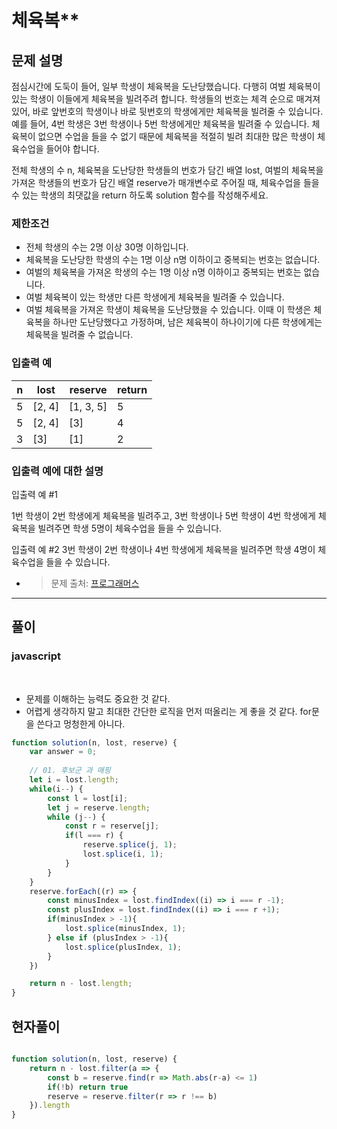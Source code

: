 # 체육복**

## **문제 설명**

점심시간에 도둑이 들어, 일부 학생이 체육복을 도난당했습니다. 다행히 여벌 체육복이 있는 학생이 이들에게 체육복을 빌려주려 합니다. 학생들의 번호는 체격 순으로 매겨져 있어, 바로 앞번호의 학생이나 바로 뒷번호의 학생에게만 체육복을 빌려줄 수 있습니다. 예를 들어, 4번 학생은 3번 학생이나 5번 학생에게만 체육복을 빌려줄 수 있습니다. 체육복이 없으면 수업을 들을 수 없기 때문에 체육복을 적절히 빌려 최대한 많은 학생이 체육수업을 들어야 합니다.

전체 학생의 수 n, 체육복을 도난당한 학생들의 번호가 담긴 배열 lost, 여벌의 체육복을 가져온 학생들의 번호가 담긴 배열 reserve가 매개변수로 주어질 때, 체육수업을 들을 수 있는 학생의 최댓값을 return 하도록 solution 함수를 작성해주세요.


### **제한조건**

- 전체 학생의 수는 2명 이상 30명 이하입니다.
- 체육복을 도난당한 학생의 수는 1명 이상 n명 이하이고 중복되는 번호는 없습니다.
- 여벌의 체육복을 가져온 학생의 수는 1명 이상 n명 이하이고 중복되는 번호는 없습니다.
- 여벌 체육복이 있는 학생만 다른 학생에게 체육복을 빌려줄 수 있습니다.
- 여벌 체육복을 가져온 학생이 체육복을 도난당했을 수 있습니다. 이때 이 학생은 체육복을 하나만 도난당했다고 가정하며, 남은 체육복이 하나이기에 다른 학생에게는 체육복을 빌려줄 수 없습니다.


### **입출력 예**
| n    | lost   | reserve   | return |
| ---- | ------ | --------- | ------ |
| 5    | [2, 4] | [1, 3, 5] | 5      |
| 5    | [2, 4] | [3]       | 4      |
| 3    | [3]    | [1]       | 2      |

### **입출력 예에 대한 설명**

입출력 예 #1

1번 학생이 2번 학생에게 체육복을 빌려주고, 3번 학생이나 5번 학생이 4번 학생에게 체육복을 빌려주면 학생 5명이 체육수업을 들을 수 있습니다.

입출력 예 #2
3번 학생이 2번 학생이나 4번 학생에게 체육복을 빌려주면 학생 4명이 체육수업을 들을 수 있습니다.




- > 문제 출처: [프로그래머스](https://programmers.co.kr/learn/courses/30/lessons/42862?language=javascript)

---

## **풀이**

### **javascript**

<br>

- 문제를 이해하는 능력도 중요한 것 같다.
- 어렵게 생각하지 말고 최대한 간단한 로직을 먼저 떠올리는 게 좋을 것 같다. for문을 쓴다고 멍청한게 아니다.
  <br>

```javascript
function solution(n, lost, reserve) {
    var answer = 0;
    
    // 01. 후보군 과 매핑
    let i = lost.length;
    while(i--) {
        const l = lost[i];
        let j = reserve.length;
        while (j--) {
            const r = reserve[j];          
            if(l === r) {
                reserve.splice(j, 1);
                lost.splice(i, 1);                
            }
        }        
    }
    reserve.forEach((r) => {
        const minusIndex = lost.findIndex((i) => i === r -1);
        const plusIndex = lost.findIndex((i) => i === r +1);
        if(minusIndex > -1){
            lost.splice(minusIndex, 1);
        } else if (plusIndex > -1){
            lost.splice(plusIndex, 1);
        }
    })

    return n - lost.length;
}
```


## **현자풀이**

```javascript

function solution(n, lost, reserve) {      
    return n - lost.filter(a => {
        const b = reserve.find(r => Math.abs(r-a) <= 1)
        if(!b) return true
        reserve = reserve.filter(r => r !== b)
    }).length
}
```


